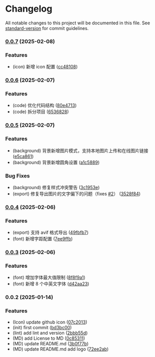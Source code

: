 # Changelog

All notable changes to this project will be documented in this file. See [standard-version](https://github.com/conventional-changelog/standard-version) for commit guidelines.

### [0.0.7](https://github.com/guizimo/cover-craft/compare/v0.0.6...v0.0.7) (2025-02-08)


### Features

* (icon) 新增 icon 配置 ([cc48108](https://github.com/guizimo/cover-craft/commit/cc481084aad08e2a63cbb8fd6fa422cc9268ca46))

### [0.0.6](https://github.com/guizimo/cover-craft/compare/v0.0.5...v0.0.6) (2025-02-07)


### Features

* (code) 优化代码结构 ([80e4713](https://github.com/guizimo/cover-craft/commit/80e47136a9fbeb37cdfa121d82c994819856d944))
* (code) 拆分项目 ([6536828](https://github.com/guizimo/cover-craft/commit/65368286bef37b378f047d9535fd015dfae7782e))

### [0.0.5](https://github.com/guizimo/cover-craft/compare/v0.0.4...v0.0.5) (2025-02-07)


### Features

* (background) 背景新增图片模式，支持本地图片上传和在线图片链接 ([e5ca861](https://github.com/guizimo/cover-craft/commit/e5ca861a25d157672e06146e4625683a2b89cc2a))
* (background) 背景新增圆角设置 ([a1c5889](https://github.com/guizimo/cover-craft/commit/a1c5889bdd9a0c0e62e9db476002683463340d3e))


### Bug Fixes

* (background) 修复样式冲突警告 ([3c1953e](https://github.com/guizimo/cover-craft/commit/3c1953eb7772196588af6186787cef57d3bb70d5))
* (export) 修复导出图片的文字偏下的问题（fixes [#2](https://github.com/guizimo/cover-craft/issues/2)） ([3528f84](https://github.com/guizimo/cover-craft/commit/3528f842cd59b37bbd2ce2182031ece822b4fb6f))

### [0.0.4](https://github.com/guizimo/cover-craft/compare/v0.0.3...v0.0.4) (2025-02-06)


### Features

* (export) 支持 avif 格式导出 ([49fbfb7](https://github.com/guizimo/cover-craft/commit/49fbfb73611ba69653bf9d255e8592015cf7a24c))
* (font) 新增字距配置 ([7ee9ffb](https://github.com/guizimo/cover-craft/commit/7ee9ffb113a2ed2cd2fbe889dec94f9bd03a1643))

### [0.0.3](https://github.com/guizimo/cover-craft/compare/v0.0.2...v0.0.3) (2025-02-06)


### Features

* (font) 增加字体最大值限制 ([8f8f9a1](https://github.com/guizimo/cover-craft/commit/8f8f9a1c97541c8d67f5c439965e3cfdee418332))
* (font) 新增 8 个中英文字体 ([d42aa23](https://github.com/guizimo/cover-craft/commit/d42aa23e0cd6a4809465dbb496a2fccb4789a6af))

### 0.0.2 (2025-01-14)


### Features

* (Icon) update github icon ([07c2013](https://github.com/guizimo/cover-craft/commit/07c2013a1764921521751a90dd5ed36006deb6ff))
* (init) first commit ([bd3bc00](https://github.com/guizimo/cover-craft/commit/bd3bc0061f2bce2b51bac3aa6fffe14266aa0d6b))
* (lint) add lint and version ([2bbb55d](https://github.com/guizimo/cover-craft/commit/2bbb55d7020a057e6f4bb2568f0d3e01989b955c))
* (MD) add License to MD ([0c85311](https://github.com/guizimo/cover-craft/commit/0c85311d830b69b9b68e7c3b1cdaa7c47bfd226c))
* (MD) update README.md ([3b0f77b](https://github.com/guizimo/cover-craft/commit/3b0f77be60c9cc993148548f6583753efb145f51))
* (MD) update README.md add logo ([72ee2ab](https://github.com/guizimo/cover-craft/commit/72ee2abe3d9d40e661b450c05b186323c7392c10))
